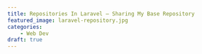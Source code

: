 ```yaml
---
title: Repositories In Laravel – Sharing My Base Repository
featured_image: laravel-repository.jpg
categories:
    - Web Dev
draft: true
---
```

